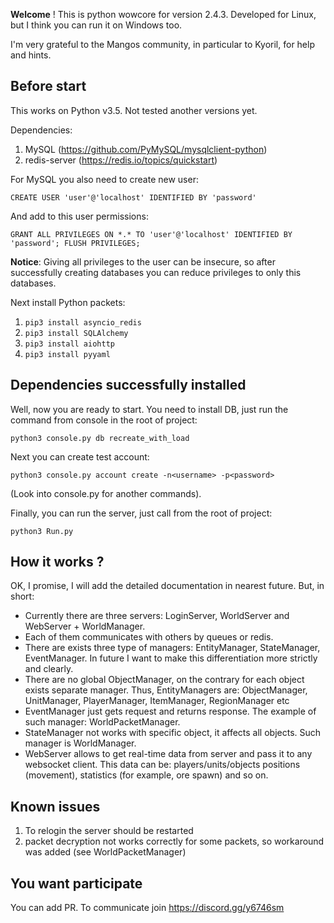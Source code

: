 **Welcome** ! This is python wowcore for version 2.4.3. Developed for Linux, but I think you can run it on Windows too.

I'm very grateful to the Mangos community, in particular to Kyoril, for help and hints. 

## Before start
This works on Python v3.5. Not tested another versions yet.

Dependencies:
1. MySQL (https://github.com/PyMySQL/mysqlclient-python)
2. redis-server (https://redis.io/topics/quickstart)

For MySQL you also need to create new user:

`CREATE USER 'user'@'localhost' IDENTIFIED BY 'password'`

And add to this user permissions:

`GRANT ALL PRIVILEGES ON *.* TO 'user'@'localhost' IDENTIFIED BY 'password'; FLUSH PRIVILEGES;`

**Notice**: Giving all privileges to the user can be insecure, so after successfully creating databases you can reduce
privileges to only this databases.

Next install Python packets:
1. `pip3 install asyncio_redis`
2. `pip3 install SQLAlchemy`
3. `pip3 install aiohttp`
4. `pip3 install pyyaml`

## Dependencies successfully installed
Well, now you are ready to start. You need to install DB, just run the command from console in the root of project:

`python3 console.py db recreate_with_load`

Next you can create test account:

`python3 console.py account create -n<username> -p<password>`

(Look into console.py for another commands).

Finally, you can run the server, just call from the root of project:

`python3 Run.py`

## How it works ?
OK, I promise, I will add the detailed documentation in nearest future. But, in short:

- Currently there are three servers: LoginServer, WorldServer and WebServer + WorldManager.
- Each of them communicates with others by queues or redis.
- There are exists three type of managers: EntityManager, StateManager, EventManager. In future I want to make this
differentiation more strictly and clearly.
- There are no global ObjectManager, on the contrary for each object exists separate manager. Thus, EntityManagers are:
ObjectManager, UnitManager, PlayerManager, ItemManager, RegionManager etc
- EventManager just gets request and returns response. The example of such manager: WorldPacketManager.
- StateManager not works with specific object, it affects all objects. Such manager is WorldManager.
- WebServer allows to get real-time data from server and pass it to any websocket client. This data can be: 
players/units/objects positions (movement), statistics (for example, ore spawn) and so on.


## Known issues
1. To relogin the server should be restarted
2. packet decryption not works correctly for some packets, so workaround was added (see WorldPacketManager)


## You want participate
You can add PR. To communicate join https://discord.gg/y6746sm
